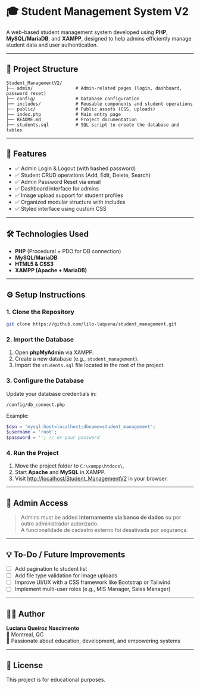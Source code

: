 # 🎓 Student Management System V2

A web-based student management system developed using **PHP**, **MySQL/MariaDB**, and **XAMPP**, designed to help admins efficiently manage student data and user authentication.

---

## 📁 Project Structure

```
Student_ManagementV2/
├── admin/                # Admin-related pages (login, dashboard, password reset)
├── config/               # Database configuration
├── includes/             # Reusable components and student operations
├── public/               # Public assets (CSS, uploads)
├── index.php             # Main entry page
├── README.md             # Project documentation
├── students.sql          # SQL script to create the database and tables
```

---

## 🚀 Features

- ✅ Admin Login & Logout (with hashed password)
- ✅ Student CRUD operations (Add, Edit, Delete, Search)
- ✅ Admin Password Reset via email
- ✅ Dashboard interface for admins
- ✅ Image upload support for student profiles
- ✅ Organized modular structure with includes
- ✅ Styled interface using custom CSS

---

## 🛠️ Technologies Used

- **PHP** (Procedural + PDO for DB connection)
- **MySQL/MariaDB**
- **HTML5 & CSS3**
- **XAMPP (Apache + MariaDB)**

---

## ⚙️ Setup Instructions

### 1. Clone the Repository

```bash
git clone https://github.com/lilo-luquena/student_management.git
```

### 2. Import the Database

1. Open **phpMyAdmin** via XAMPP.
2. Create a new database (e.g., `student_management`).
3. Import the `students.sql` file located in the root of the project.

### 3. Configure the Database

Update your database credentials in:

```
/config/db_connect.php
```

Example:

```php
$dsn = 'mysql:host=localhost;dbname=student_management';
$username = 'root';
$password = ''; // or your password
```

### 4. Run the Project

1. Move the project folder to `C:\xampp\htdocs\`.
2. Start **Apache** and **MySQL** in XAMPP.
3. Visit [http://localhost/Student_ManagementV2](http://localhost/Student_ManagementV2) in your browser.

---

## 🔐 Admin Access

> Admins must be added **internamente via banco de dados** ou por outro administrador autorizado.  
> A funcionalidade de cadastro externo foi desativada por segurança.

---

## 💡 To-Do / Future Improvements

- [ ] Add pagination to student list
- [ ] Add file type validation for image uploads
- [ ] Improve UI/UX with a CSS framework like Bootstrap or Tailwind
- [ ] Implement multi-user roles (e.g., MIS Manager, Sales Manager)

---

## 👩‍💻 Author

**Luciana Queiroz Nascimento**  
📍 Montreal, QC  
🚀 Passionate about education, development, and empowering systems

---

## 📄 License

This project is for educational purposes.
